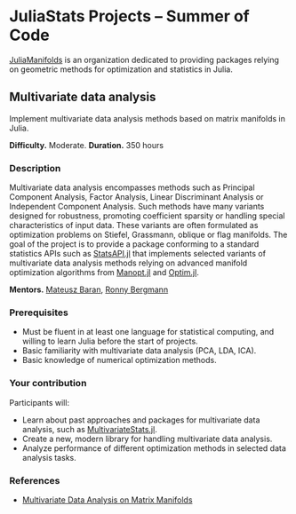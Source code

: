 # JuliaStats Projects – Summer of Code

[JuliaManifolds](https://github.com/JuliaManifolds) is an organization dedicated to providing packages relying on geometric methods for optimization and statistics in Julia.

## Multivariate data analysis

Implement multivariate data analysis methods based on matrix manifolds in Julia.

**Difficulty.** Moderate. **Duration.** 350 hours

### Description

Multivariate data analysis encompasses methods such as Principal Component Analysis, Factor Analysis, Linear Discriminant Analysis or Independent Component Analysis. Such methods have many variants designed for robustness, promoting coefficient sparsity or handling special characteristics of input data. These variants are often formulated as optimization problems on Stiefel, Grassmann, oblique or flag manifolds. The goal of the project is to provide a package conforming to a standard statistics APIs such as [StatsAPI.jl](https://github.com/JuliaStats/StatsAPI.jl) that implements selected variants of multivariate data analysis methods relying on advanced manifold optimization algorithms from [Manopt.jl](https://github.com/JuliaManifolds/Manopt.jl) and [Optim.jl](https://github.com/JuliaNLSolvers/Optim.jl).

**Mentors.** [Mateusz Baran](https://github.com/mateuszbaran), [Ronny Bergmann](https://github.com/kellertuer)

### Prerequisites

-   Must be fluent in at least one language for statistical computing, and 
    willing to learn Julia before the start of projects.
-   Basic familiarity with multivariate data analysis (PCA, LDA, ICA).
-   Basic knowledge of numerical optimization methods.

### Your contribution

Participants will:

-   Learn about past approaches and packages for multivariate data analysis, such as [MultivariateStats.jl](https://github.com/JuliaStats/MultivariateStats.jl).
-   Create a new, modern library for handling multivariate data analysis.
-   Analyze performance of different optimization methods in selected data analysis tasks.

### References

-   [Multivariate Data Analysis on Matrix Manifolds](https://link.springer.com/book/10.1007/978-3-030-76974-1)
